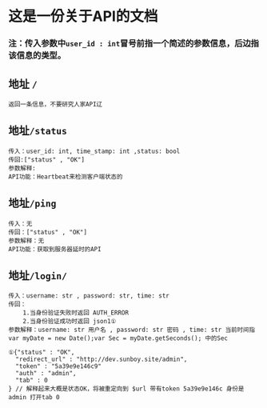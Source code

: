 # 这是一份关于API的文档

### 注：传入参数中`user_id : int`冒号前指一个简述的参数信息，后边指该信息的类型。

## 地址 `/`
```
返回一条信息，不要研究人家API辽
```

## 地址`/status`
```
传入：user_id: int, time_stamp: int ,status: bool
传回:["status" , "OK"]
参数解释:
API功能：Heartbeat来检测客户端状态的
```

## 地址`/ping`
```
传入：无
传回：["status" , "OK"]
参数解释：无
API功能：获取到服务器延时的API
```

## 地址`/login/`
```
传入：username: str , password: str, time: str
传回：
    1.当身份验证失败时返回 AUTH_ERROR
    2.当身份验证成功时返回 json1①
参数解释：username: str 用户名 , password: str 密码 , time: str 当前时间指 var myDate = new Date();var Sec = myDate.getSeconds(); 中的Sec

①{"status" : "OK",
  "redirect_url" : "http://dev.sunboy.site/admin",
  "token" : "5a39e9e146c9"
  "auth" : "admin",
  "tab" : 0
} // 解释起来大概是状态OK，将被重定向到 $url 带有token 5a39e9e146c 身份是 admin 打开tab 0
```